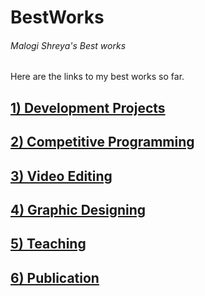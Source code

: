 # BestWorks
<h6>Malogi Shreya's Best works</h6>
Here are the links to my best works so far.



## [1) Development Projects](https://github.com/shreyamalogi/MyBestWorks/blob/master/devprojectsnames.md) 

## [2) Competitive Programming ](https://github.com/shreyamalogi/MyBestWorks/blob/master/CPnames.md) 

## [3) Video Editing ](https://github.com/shreyamalogi/MyBestWorks/blob/master/videoediting.md)

## [4) Graphic Designing ](https://github.com/shreyamalogi/MyBestWorks/blob/master/graphicdesign.md)

## [5) Teaching ](https://github.com/shreyamalogi/MyBestWorks/blob/master/teaching.md)

## [6) Publication ](https://github.com/shreyamalogi/MyBestWorks/blob/master/publication.md)

















